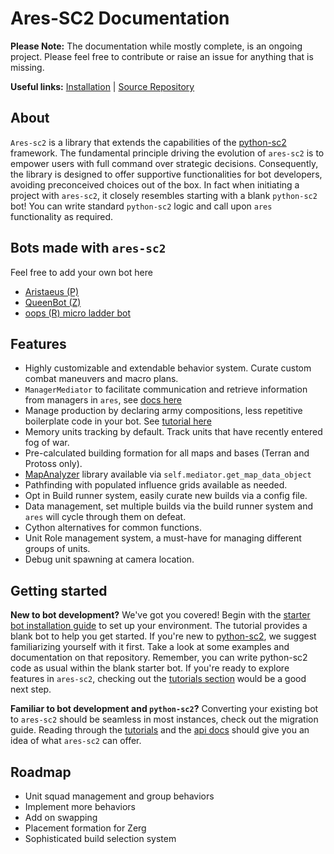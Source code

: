 # Ares-SC2 Documentation

<b>Please Note:</b> The documentation while mostly complete, is an ongoing project. 
Please feel free to contribute or raise an issue for anything that is missing.

<b>Useful links:</b> [Installation](./tutorials/installation.html) | [Source Repository](https://github.com/AresSC2/ares-sc2)

## About
`Ares-sc2` is a library that extends the capabilities of the
[python-sc2](https://github.com/BurnySc2/python-sc2) framework. The fundamental principle driving the evolution of 
`ares-sc2` is to empower users with full command over strategic decisions.
Consequently, the library is designed to offer supportive functionalities for bot developers, 
avoiding preconceived choices out of the box. In fact when initiating a project with `ares-sc2`, it closely 
resembles starting with a blank `python-sc2` bot! You can write standard `python-sc2` logic and call upon
`ares` functionality as required.

## Bots made with `ares-sc2`
Feel free to add your own bot here

[//]: # ( - [Phobos &#40;T&#41;]&#40;https://github.com/AresSC2/phobos&#41;)
 - [Aristaeus (P)](https://github.com/august-k/Aristaeus)
 - [QueenBot (Z)](https://github.com/AresSC2/QueenBot)
 - [oops (R) micro ladder bot](https://github.com/raspersc2/oops)

## Features

 - Highly customizable and extendable behavior system. Curate custom combat maneuvers and macro plans.
 - `ManagerMediator` to facilitate communication and retrieve information from managers in `ares`, 
see [docs here](./api_reference/manager_mediator.html)
 - Manage production by declaring army compositions, less repetitive boilerplate code in your bot. See
[tutorial here](./tutorials/managing_production.html)
 - Memory units tracking by default. Track units that have recently entered fog of war.
 - Pre-calculated building formation for all maps and bases (Terran and Protoss only).
 - [MapAnalyzer](https://github.com/spudde123/SC2MapAnalysis/tree/develop) library available 
via `self.mediator.get_map_data_object`
 - Pathfinding with populated influence grids available as needed.
 - Opt in Build runner system, easily curate new builds via a config file.
 - Data management, set multiple builds via the build runner system and `ares` will cycle through them on defeat.
 - Cython alternatives for common functions.
 - Unit Role management system, a must-have for managing different groups of units.
 - Debug unit spawning at camera location.

## Getting started
<b>New to bot development?</b> We've got you covered! Begin with the
[starter bot installation guide](./tutorials/installation.html) to set up your environment. 
The tutorial provides a blank bot to help you get started. If you're new to
[python-sc2](https://github.com/BurnySc2/python-sc2),
we suggest familiarizing yourself with it first.
Take a look at some examples and documentation on that repository. Remember, you can write python-sc2 code as 
usual within the blank starter bot.
If you're ready to explore features in `ares-sc2`, checking out the [tutorials section](./tutorials) would
be a good next step.

<b>Familiar to bot development and `python-sc2`?</b> Converting your existing bot to `ares-sc2` should be
seamless in most instances, check out the migration guide. Reading through the [tutorials](./tutorials) and
the [api docs]((./api_reference)) should give you an idea of what `ares-sc2` can offer.


## Roadmap

 - Unit squad management and group behaviors
 - Implement more behaviors
 - Add on swapping
 - Placement formation for Zerg
 - Sophisticated build selection system



